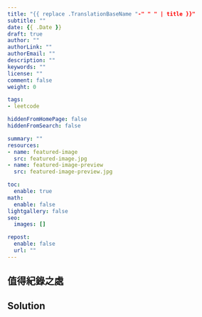 ```yaml
---
title: "{{ replace .TranslationBaseName "-" " " | title }}"
subtitle: ""
date: {{ .Date }}
draft: true
author: ""
authorLink: ""
authorEmail: ""
description: ""
keywords: ""
license: ""
comment: false
weight: 0

tags:
- leetcode

hiddenFromHomePage: false
hiddenFromSearch: false

summary: ""
resources:
- name: featured-image
  src: featured-image.jpg
- name: featured-image-preview
  src: featured-image-preview.jpg

toc:
  enable: true
math:
  enable: false
lightgallery: false
seo:
  images: []

repost:
  enable: false
  url: ""
---
```




## 值得紀錄之處

## Solution